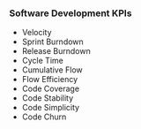 ### Software Development KPIs
* Velocity
* Sprint Burndown
* Release Burndown
* Cycle Time
* Cumulative Flow
* Flow Efficiency
* Code Coverage
* Code Stability
* Code Simplicity
* Code Churn

